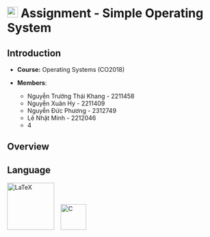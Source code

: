 # <img src="https://upload.wikimedia.org/wikipedia/commons/f/f0/HCMCUT.svg" alt="HCMUT" width="25" /> Assignment - Simple Operating System

## Introduction

-   **Course:** Operating Systems (CO2018)

-   **Members**:

    -   Nguyễn Trường Thái Khang - 2211458
    -   Nguyễn Xuân Hy - 2211409
    -   Nguyễn Đức Phương - 2312749
    -   Lê Nhật Minh - 2212046
    -   4

## Overview

## Language

<img src="https://upload.wikimedia.org/wikipedia/commons/9/92/LaTeX_logo.svg" alt="LaTeX" width="110" /> &ensp; <img src="https://upload.wikimedia.org/wikipedia/commons/archive/3/35/20220802133510%21The_C_Programming_Language_logo.svg" alt="C" width="60" />
